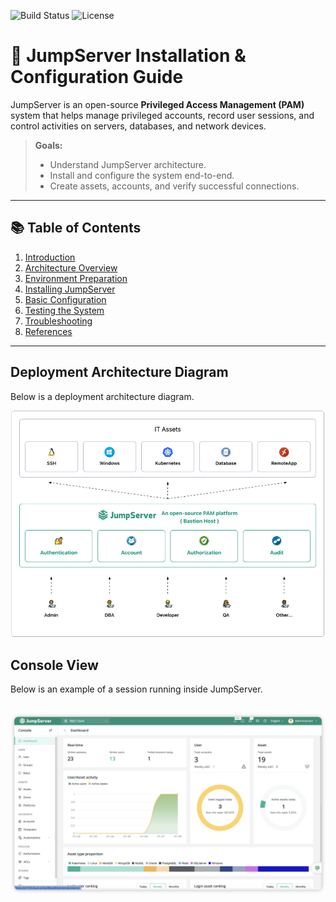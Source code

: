 ![Build Status](https://img.shields.io/badge/build-passing-brightgreen)
![License](https://img.shields.io/badge/license-MIT-blue)

# 🚀 JumpServer Installation & Configuration Guide

JumpServer is an open-source **Privileged Access Management (PAM)** system that helps manage privileged accounts, record user sessions, and control activities on servers, databases, and network devices.

> **Goals:**  
> - Understand JumpServer architecture.  
> - Install and configure the system end-to-end.  
> - Create assets, accounts, and verify successful connections.

---

## 📚 Table of Contents
1. [Introduction](docs/introduction.md)
2. [Architecture Overview](docs/architecture.md)
3. [Environment Preparation](docs/environment-preparation.md)
4. [Installing JumpServer](docs/installing-jumpserver.md)
5. [Basic Configuration](docs/basic-configuration.md)
6. [Testing the System](docs/testing-system.md)
7. [Troubleshooting](docs/troubleshooting.md)
8. [References](docs/references.md)

---

## Deployment Architecture Diagram
Below is a deployment architecture diagram.

![Deployment Architecture Diagram](docs/images/deployment-architecture-diagram.png)

## Console View
Below is an example of a session running inside JumpServer.

![Console Moving Example](docs/images/moving-console.png)
------
